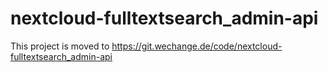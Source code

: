 # nextcloud-fulltextsearch_admin-api

This project is moved to https://git.wechange.de/code/nextcloud-fulltextsearch_admin-api
